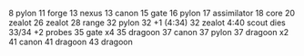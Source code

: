 8 pylon
11 forge
13 nexus
13 canon
15 gate
16 pylon
17 assimilator
18 core
20 zealot
26 zealot
28 range
32 pylon
32 +1 (4:34)
32 zealot
4:40 scout dies 33/34
+2 probes
35 gate x4
35 dragoon
37 canon
37 pylon
37 dragoon x2
41 canon
41 dragoon
43 dragoon
